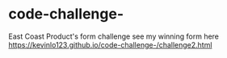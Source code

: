 # code-challenge-
East Coast Product's form challenge
see my winning form here 
https://kevinlo123.github.io/code-challenge-/challenge2.html
